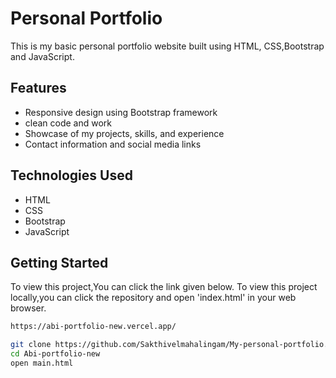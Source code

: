 # Personal Portfolio

This is my basic personal portfolio website built using HTML, CSS,Bootstrap and JavaScript.

## Features

- Responsive design using Bootstrap framework
- clean code and work
- Showcase of my projects, skills, and experience
- Contact information and social media links

## Technologies Used

- HTML
- CSS
- Bootstrap
- JavaScript

## Getting Started

To view this project,You can click the link given below.
To view this project locally,you can click the repository and open 'index.html' in your web browser.

```bash
https://abi-portfolio-new.vercel.app/

git clone https://github.com/Sakthivelmahalingam/My-personal-portfolio.git
cd Abi-portfolio-new
open main.html